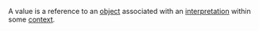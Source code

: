 A value is a reference to an [object](object/README)  associated with an [interpretation](../object/interpretation.md) within some [context](../object/context.md).
